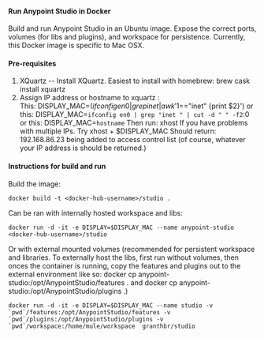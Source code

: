 #### Run Anypoint Studio in Docker

Build and run Anypoint Studio in an Ubuntu image. Expose the correct ports, volumes (for libs and plugins), and workspace for persistence. 
Currently, this Docker image is specific to Mac OSX. 

#### Pre-requisites

1. XQuartz -- Install XQuartz. Easiest to install with homebrew: brew cask install xquartz
2. Assign IP address or hostname to xquartz :  
   This: DISPLAY_MAC=$(ifconfig en0 | grep inet | awk '$1=="inet" {print $2}')
   or this: DISPLAY_MAC=`ifconfig en0 | grep "inet " | cut -d " " -f2`:0
   or this: DISPLAY_MAC=`hostname`
   Then run:
   xhost 
   If you have problems with multiple IPs. Try
   xhost + $DISPLAY_MAC
Should return:
192.168.86.23 being added to access control list (of course, whatever your IP address is should be returned.)


#### Instructions for build and run
Build the image:
```
docker build -t <docker-hub-username>/studio .
```
Can be ran with internally hosted workspace and libs:
```
docker run -d -it -e DISPLAY=$DISPLAY_MAC --name anypoint-studio  <docker-hub-username>/studio
```

Or with external mounted volumes (recommended for persistent workspace and libraries. To externally host the libs, first run without volumes, then onces the container is running, copy the features and plugins out to the external environment like so:
docker cp anypoint-studio:/opt/AnypointStudio/features . and docker cp anypoint-studio:/opt/AnypointStudio/plugins .)
```
docker run -d -it -e DISPLAY=$DISPLAY_MAC --name studio -v `pwd`/features:/opt/AnypointStudio/features -v `pwd`/plugins:/opt/AnypointStudio/plugins -v `pwd`/workspace:/home/mule/workspace  granthbr/studio
```